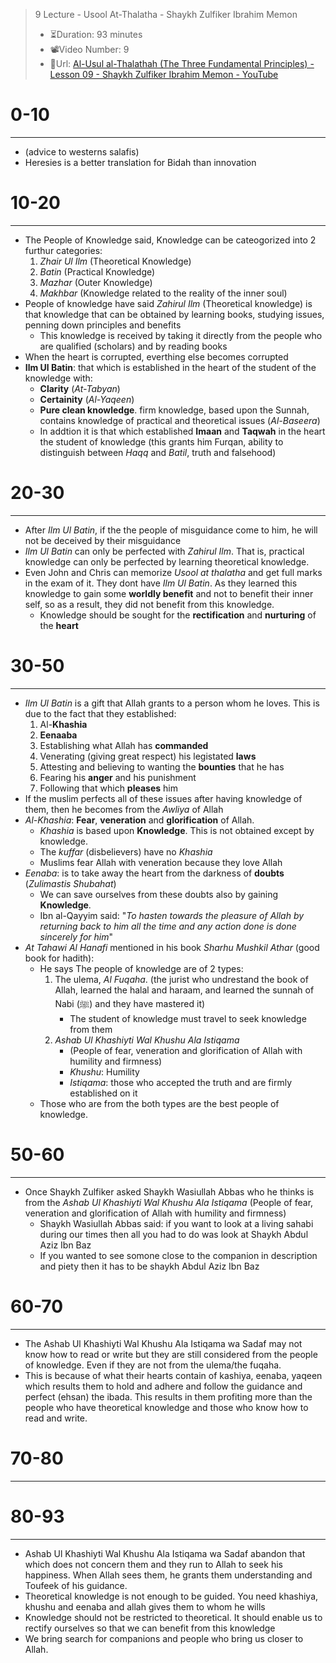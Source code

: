 
>9 Lecture - Usool At-Thalatha - Shaykh Zulfiker Ibrahim Memon
>- ⏳Duration: 93 minutes
>- 📽️Video Number: 9
>- 🔗Url: [Al-Usul al-Thalathah (The Three Fundamental Principles) - Lesson 09 - Shaykh Zulfiker Ibrahim Memon - YouTube](https://www.youtube.com/watch?v=aReflmQMzzg&list=PLC6daajq6Qj_LW87J7RYmZiSR4b-ZWNP9&index=9&pp=iAQB)


# 0-10
---
- (advice to westerns salafis)
- Heresies is a better translation for Bidah than innovation

# 10-20
---
- The People of Knowledge said, Knowledge can be cateogorized into 2 furthur categories:
	1. *Zhair Ul Ilm* (Theoretical Knowledge)
	2. *Batin* (Practical Knowledge)
	3. *Mazhar* (Outer Knowledge)
	4. *Makhbar* (Knowledge related to the reality of the inner soul)
- People of knowledge have said *Zahirul Ilm* (Theoretical knowledge) is that knowledge that can be obtained by learning books, studying issues, penning down principles and benefits
	- This knowledge is received by taking it directly from the people who are qualified (scholars) and by reading books
- When the heart is corrupted, everthing else becomes corrupted
- **Ilm Ul Batin**: that which is established in the heart of the student of the knowledge with:
	- **Clarity** (*At-Tabyan*) 
	- **Certainity** (*Al-Yaqeen*)
	- **Pure clean knowledge**. firm knowledge, based upon the Sunnah, contains knowledge of practical and theoretical issues (*Al-Baseera*) 
	- In addtion it is that which established **Imaan** and **Taqwah** in the heart the student of knowledge (this grants him Furqan, ability to distinguish between *Haqq* and *Batil*, truth and falsehood)

# 20-30
---
- After *Ilm Ul Batin*, if the the people of misguidance come to him, he will not be deceived by their misguidance 
- *Ilm Ul Batin* can only be perfected with *Zahirul Ilm*. That is, practical knowledge can only be perfected by learning theoretical knowledge. 
- Even John and Chris can memorize *Usool at thalatha* and get full marks in the exam of it. They dont have *Ilm Ul Batin*. As they learned this knowledge to gain some **worldly benefit** and not to benefit their inner self, so as a result, they did not benefit from this knowledge.
	- Knowledge should be sought for the **rectification** and **nurturing** of the **heart**

# 30-50
---
- *Ilm Ul Batin* is a gift that Allah grants to a person whom he loves. This is due to the fact that they established:
	1. Al-**Khashia**
	2. **Eenaaba**
	3. Establishing what Allah has **commanded** 
	4. Venerating (giving great respect) his legistated **laws** 
	5. Attesting and believing to wanting the **bounties** that he has
	6. Fearing his **anger** and his punishment
	7. Following that which **pleases** him
- If the muslim perfects all of these issues after having knowledge of them, then he becomes from the *Awliya* of Allah 
- *Al-Khashia*: **Fear**, **veneration** and **glorification** of Allah.
	- *Khashia* is based upon **Knowledge**. This is not obtained except by knowledge.
	- The *kuffar* (disbelievers) have no *Khashia*
	- Muslims fear Allah with veneration because they love Allah
- *Eenaba*: is to take away the heart from the darkness of **doubts** (*Zulimastis Shubahat*)
	- We can save ourselves from these doubts also by gaining **Knowledge**.
	- Ibn al-Qayyim said: "*To hasten towards the pleasure of Allah by returning back to him all the time and any action done is done sincerely for him*"
- *At Tahawi Al Hanafi* mentioned in his book *Sharhu Mushkil Athar* (good book for hadith):
	- He says The people of knowledge are of 2 types:
		1. The ulema, *Al Fuqaha*. (the jurist who undrestand the book of Allah, learned the halal and haraam, and learned the sunnah of Nabi (ﷺ) and they have mastered it)
			- The student of knowledge must travel to seek knowledge from them
		2. *Ashab Ul Khashiyti Wal Khushu Ala Istiqama* 
			- (People of fear, veneration and glorification of Allah with humility and firmness)
			- *Khushu*: Humility
			- *Istiqama*: those who accepted the truth and are firmly established on it
	- Those who are from the both types are the best people of knowledge.

# 50-60
---
- Once Shaykh Zulfiker asked Shaykh Wasiullah Abbas who he thinks is from the *Ashab Ul Khashiyti Wal Khushu Ala Istiqama* (People of fear, veneration and glorification of Allah with humility and firmness)
	- Shaykh Wasiullah Abbas said: if you want to look at a living sahabi during our times then all you had to do was look at Shaykh Abdul Aziz Ibn Baz
	- If you wanted to see somone close to the companion in description and piety then it has to be shaykh Abdul Aziz Ibn Baz

# 60-70
---
- The Ashab Ul Khashiyti Wal Khushu Ala Istiqama wa Sadaf may not know how to read or write but they are still considered from the people of knowledge. Even if they are not from the ulema/the fuqaha.
- This is because of what their hearts contain of kashiya, eenaba, yaqeen which results them to hold and adhere and follow the guidance and perfect (ehsan) the ibada. This results in them profiting more than the people who have theoretical knowledge and those who know how to read and write.

# 70-80
---

# 80-93
---
- Ashab Ul Khashiyti Wal Khushu Ala Istiqama wa Sadaf abandon that which does not concern them and they run to Allah to seek his happiness. When Allah sees them, he grants them understanding and Toufeek of his guidance.
- Theoretical knowledge is not enough to be guided. You need khashiya, khushu and eenaba and allah gives them to whom he wills
- Knowledge should not be restricted to theoretical. It should enable us to rectify ourselves so that we can benefit from this knowledge
- We bring search for companions and people who bring us closer to Allah.
